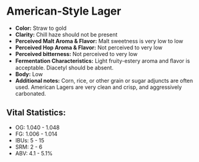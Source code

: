 # American-Style Lager

- **Color:** Straw to gold
- **Clarity:** Chill haze should not be present
- **Perceived Malt Aroma & Flavor:** Malt sweetness is very low to low
- **Perceived Hop Aroma & Flavor:** Not perceived to very low
- **Perceived bitterness:** Not perceived to very low
- **Fermentation Characteristics:** Light fruity-estery aroma and ﬂavor is acceptable. Diacetyl should be absent.
- **Body:** Low
- **Additional notes:** Corn, rice, or other grain or sugar adjuncts are often used. American Lagers are very clean and crisp, and aggressively carbonated.

## Vital Statistics:

- OG: 1.040 - 1.048
- FG: 1.006 - 1.014
- IBUs: 5 - 15
- SRM: 2 - 6
- ABV: 4.1 - 5.1%
